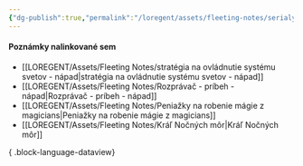 ```yaml
---
{"dg-publish":true,"permalink":"/loregent/assets/fleeting-notes/serialy/the-magicians/","noteIcon":""}
---
```


#### Poznámky nalinkované sem

- [[LOREGENT/Assets/Fleeting Notes/stratégia na ovládnutie systému svetov - nápad\|stratégia na ovládnutie systému svetov - nápad]]
- [[LOREGENT/Assets/Fleeting Notes/Rozprávač - príbeh - nápad\|Rozprávač - príbeh - nápad]]
- [[LOREGENT/Assets/Fleeting Notes/Peniažky na robenie mágie z magicians\|Peniažky na robenie mágie z magicians]]
- [[LOREGENT/Assets/Fleeting Notes/Kráľ Nočných môr\|Kráľ Nočných môr]]

{ .block-language-dataview}

